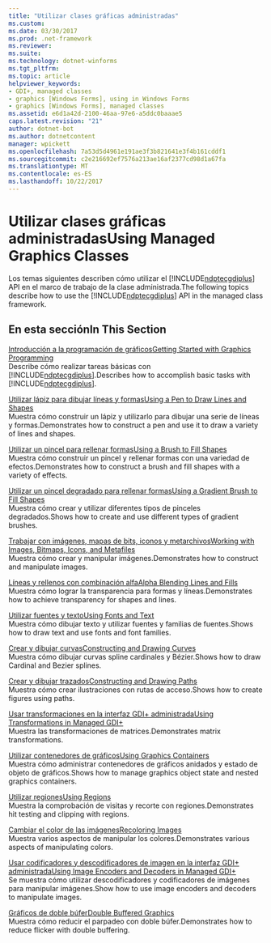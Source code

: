 ```yaml
---
title: "Utilizar clases gráficas administradas"
ms.custom: 
ms.date: 03/30/2017
ms.prod: .net-framework
ms.reviewer: 
ms.suite: 
ms.technology: dotnet-winforms
ms.tgt_pltfrm: 
ms.topic: article
helpviewer_keywords:
- GDI+, managed classes
- graphics [Windows Forms], using in Windows Forms
- graphics [Windows Forms], managed classes
ms.assetid: e6d1a42d-2100-46aa-97e6-a5ddc0baaae5
caps.latest.revision: "21"
author: dotnet-bot
ms.author: dotnetcontent
manager: wpickett
ms.openlocfilehash: 7a53d5d4961e191ae3f3b821641e3f4b161cddf1
ms.sourcegitcommit: c2e216692ef7576a213ae16af2377cd98d1a67fa
ms.translationtype: MT
ms.contentlocale: es-ES
ms.lasthandoff: 10/22/2017
---
```

# <a name="using-managed-graphics-classes"></a><span data-ttu-id="2a932-102">Utilizar clases gráficas administradas</span><span class="sxs-lookup"><span data-stu-id="2a932-102">Using Managed Graphics Classes</span></span>
<span data-ttu-id="2a932-103">Los temas siguientes describen cómo utilizar el [!INCLUDE[ndptecgdiplus](../../../../includes/ndptecgdiplus-md.md)] API en el marco de trabajo de la clase administrada.</span><span class="sxs-lookup"><span data-stu-id="2a932-103">The following topics describe how to use the [!INCLUDE[ndptecgdiplus](../../../../includes/ndptecgdiplus-md.md)] API in the managed class framework.</span></span>  
  
## <a name="in-this-section"></a><span data-ttu-id="2a932-104">En esta sección</span><span class="sxs-lookup"><span data-stu-id="2a932-104">In This Section</span></span>  
 [<span data-ttu-id="2a932-105">Introducción a la programación de gráficos</span><span class="sxs-lookup"><span data-stu-id="2a932-105">Getting Started with Graphics Programming</span></span>](../../../../docs/framework/winforms/advanced/getting-started-with-graphics-programming.md)  
 <span data-ttu-id="2a932-106">Describe cómo realizar tareas básicas con [!INCLUDE[ndptecgdiplus](../../../../includes/ndptecgdiplus-md.md)].</span><span class="sxs-lookup"><span data-stu-id="2a932-106">Describes how to accomplish basic tasks with [!INCLUDE[ndptecgdiplus](../../../../includes/ndptecgdiplus-md.md)].</span></span>  
  
 [<span data-ttu-id="2a932-107">Utilizar lápiz para dibujar líneas y formas</span><span class="sxs-lookup"><span data-stu-id="2a932-107">Using a Pen to Draw Lines and Shapes</span></span>](../../../../docs/framework/winforms/advanced/using-a-pen-to-draw-lines-and-shapes.md)  
 <span data-ttu-id="2a932-108">Muestra cómo construir un lápiz y utilizarlo para dibujar una serie de líneas y formas.</span><span class="sxs-lookup"><span data-stu-id="2a932-108">Demonstrates how to construct a pen and use it to draw a variety of lines and shapes.</span></span>  
  
 [<span data-ttu-id="2a932-109">Utilizar un pincel para rellenar formas</span><span class="sxs-lookup"><span data-stu-id="2a932-109">Using a Brush to Fill Shapes</span></span>](../../../../docs/framework/winforms/advanced/using-a-brush-to-fill-shapes.md)  
 <span data-ttu-id="2a932-110">Muestra cómo construir un pincel y rellenar formas con una variedad de efectos.</span><span class="sxs-lookup"><span data-stu-id="2a932-110">Demonstrates how to construct a brush and fill shapes with a variety of effects.</span></span>  
  
 [<span data-ttu-id="2a932-111">Utilizar un pincel degradado para rellenar formas</span><span class="sxs-lookup"><span data-stu-id="2a932-111">Using a Gradient Brush to Fill Shapes</span></span>](../../../../docs/framework/winforms/advanced/using-a-gradient-brush-to-fill-shapes.md)  
 <span data-ttu-id="2a932-112">Muestra cómo crear y utilizar diferentes tipos de pinceles degradados.</span><span class="sxs-lookup"><span data-stu-id="2a932-112">Shows how to create and use different types of gradient brushes.</span></span>  
  
 [<span data-ttu-id="2a932-113">Trabajar con imágenes, mapas de bits, iconos y metarchivos</span><span class="sxs-lookup"><span data-stu-id="2a932-113">Working with Images, Bitmaps, Icons, and Metafiles</span></span>](../../../../docs/framework/winforms/advanced/working-with-images-bitmaps-icons-and-metafiles.md)  
 <span data-ttu-id="2a932-114">Muestra cómo crear y manipular imágenes.</span><span class="sxs-lookup"><span data-stu-id="2a932-114">Demonstrates how to construct and manipulate images.</span></span>  
  
 [<span data-ttu-id="2a932-115">Líneas y rellenos con combinación alfa</span><span class="sxs-lookup"><span data-stu-id="2a932-115">Alpha Blending Lines and Fills</span></span>](../../../../docs/framework/winforms/advanced/alpha-blending-lines-and-fills.md)  
 <span data-ttu-id="2a932-116">Muestra cómo lograr la transparencia para formas y líneas.</span><span class="sxs-lookup"><span data-stu-id="2a932-116">Demonstrates how to achieve transparency for shapes and lines.</span></span>  
  
 [<span data-ttu-id="2a932-117">Utilizar fuentes y texto</span><span class="sxs-lookup"><span data-stu-id="2a932-117">Using Fonts and Text</span></span>](../../../../docs/framework/winforms/advanced/using-fonts-and-text.md)  
 <span data-ttu-id="2a932-118">Muestra cómo dibujar texto y utilizar fuentes y familias de fuentes.</span><span class="sxs-lookup"><span data-stu-id="2a932-118">Shows how to draw text and use fonts and font families.</span></span>  
  
 [<span data-ttu-id="2a932-119">Crear y dibujar curvas</span><span class="sxs-lookup"><span data-stu-id="2a932-119">Constructing and Drawing Curves</span></span>](../../../../docs/framework/winforms/advanced/constructing-and-drawing-curves.md)  
 <span data-ttu-id="2a932-120">Muestra cómo dibujar curvas spline cardinales y Bézier.</span><span class="sxs-lookup"><span data-stu-id="2a932-120">Shows how to draw Cardinal and Bezier splines.</span></span>  
  
 [<span data-ttu-id="2a932-121">Crear y dibujar trazados</span><span class="sxs-lookup"><span data-stu-id="2a932-121">Constructing and Drawing Paths</span></span>](../../../../docs/framework/winforms/advanced/constructing-and-drawing-paths.md)  
 <span data-ttu-id="2a932-122">Muestra cómo crear ilustraciones con rutas de acceso.</span><span class="sxs-lookup"><span data-stu-id="2a932-122">Shows how to create figures using paths.</span></span>  
  
 [<span data-ttu-id="2a932-123">Usar transformaciones en la interfaz GDI+ administrada</span><span class="sxs-lookup"><span data-stu-id="2a932-123">Using Transformations in Managed GDI+</span></span>](../../../../docs/framework/winforms/advanced/using-transformations-in-managed-gdi.md)  
 <span data-ttu-id="2a932-124">Muestra las transformaciones de matrices.</span><span class="sxs-lookup"><span data-stu-id="2a932-124">Demonstrates matrix transformations.</span></span>  
  
 [<span data-ttu-id="2a932-125">Utilizar contenedores de gráficos</span><span class="sxs-lookup"><span data-stu-id="2a932-125">Using Graphics Containers</span></span>](../../../../docs/framework/winforms/advanced/using-graphics-containers.md)  
 <span data-ttu-id="2a932-126">Muestra cómo administrar contenedores de gráficos anidados y estado de objeto de gráficos.</span><span class="sxs-lookup"><span data-stu-id="2a932-126">Shows how to manage graphics object state and nested graphics containers.</span></span>  
  
 [<span data-ttu-id="2a932-127">Utilizar regiones</span><span class="sxs-lookup"><span data-stu-id="2a932-127">Using Regions</span></span>](../../../../docs/framework/winforms/advanced/using-regions.md)  
 <span data-ttu-id="2a932-128">Muestra la comprobación de visitas y recorte con regiones.</span><span class="sxs-lookup"><span data-stu-id="2a932-128">Demonstrates hit testing and clipping with regions.</span></span>  
  
 [<span data-ttu-id="2a932-129">Cambiar el color de las imágenes</span><span class="sxs-lookup"><span data-stu-id="2a932-129">Recoloring Images</span></span>](../../../../docs/framework/winforms/advanced/recoloring-images.md)  
 <span data-ttu-id="2a932-130">Muestra varios aspectos de manipular los colores.</span><span class="sxs-lookup"><span data-stu-id="2a932-130">Demonstrates various aspects of manipulating colors.</span></span>  
  
 [<span data-ttu-id="2a932-131">Usar codificadores y descodificadores de imagen en la interfaz GDI+ administrada</span><span class="sxs-lookup"><span data-stu-id="2a932-131">Using Image Encoders and Decoders in Managed GDI+</span></span>](../../../../docs/framework/winforms/advanced/using-image-encoders-and-decoders-in-managed-gdi.md)  
 <span data-ttu-id="2a932-132">Se muestra cómo utilizar descodificadores y codificadores de imágenes para manipular imágenes.</span><span class="sxs-lookup"><span data-stu-id="2a932-132">Show how to use image encoders and decoders to manipulate images.</span></span>  
  
 [<span data-ttu-id="2a932-133">Gráficos de doble búfer</span><span class="sxs-lookup"><span data-stu-id="2a932-133">Double Buffered Graphics</span></span>](../../../../docs/framework/winforms/advanced/double-buffered-graphics.md)  
 <span data-ttu-id="2a932-134">Muestra cómo reducir el parpadeo con doble búfer.</span><span class="sxs-lookup"><span data-stu-id="2a932-134">Demonstrates how to reduce flicker with double buffering.</span></span>
